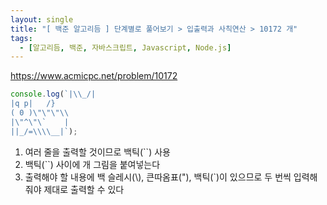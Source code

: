 ```yaml
---
layout: single
title: "[ 백준 알고리듬 ] 단계별로 풀어보기 > 입출력과 사칙연산 > 10172 개"
tags:
  - [알고리듬, 백준, 자바스크립트, Javascript, Node.js]
---
```


<https://www.acmicpc.net/problem/10172>

```javascript
console.log(`|\\_/|
|q p|   /}
( 0 )\"\"\"\\
|\"^\"\`    |
||_/=\\\\__|`);
```

1. 여러 줄을 출력할 것이므로 백틱(``) 사용
2. 백틱(``) 사이에 개 그림을 붙여넣는다
3. 출력해야 할 내용에 백 슬레시(\\), 큰따옴표(\"), 백틱(\`)이 있으므로 두 번씩 입력해줘야 제대로 출력할 수 있다



